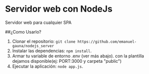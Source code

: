 # Servidor web con NodeJs

Servidor web para cualquier SPA

##¿Como Usarlo?
1. Clonar el repositorio: `git clone https://github.com/emanuel-gauna/nodejs_server`
2. Instalar las dependencias: `npm install`.
3. Armar tu variable de entorno .env (ver más abajo). con la plantilla dejamos disponible(ej: PORT:3000 y carpeta "public")
3. Ejecutar la aplicación: `node app.js`.